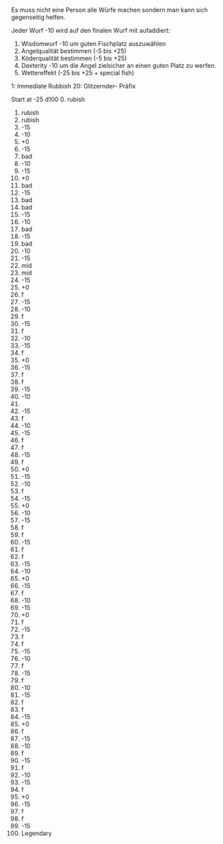 Es muss nicht eine Person alle Würfe machen sondern man kann sich gegenseitig helfen.


Jeder Wurf -10 wird auf den finalen Wurf mit aufaddiert:

1. Wisdomwurf -10 um guten Fischplatz auszuwählen
2. Angelqualität bestimmen (-5 bis +25)
3. Köderqualität bestimmen (-5 bis +25)
4. Dexterity -10 um die Angel zielsicher an einen guten Platz zu werfen.
5. Wettereffekt (-25 bis +25 + special fish)

1: Immediate Rubbish
20: Glitzernder- Präfix

Start at -25
d100
0. rubish
1. rubish
2. rubish
3. -15
4. -10
5. +0
6. -15
7. bad
8. -10
9. -15
10. +0
11. bad
12. -15
13. bad
14. bad
15. -15
16. -10
17. bad
18. -15
19. bad
20. -10
21. -15
22. mid
23. mid
24. -15
25. +0
26. f
27. -15
28. -10
29. f
30. -15
31. f
32. -10
33. -15
34. f
35. +0
36. -15
37. f
38. f
39. -15
40. -10
41.  
42. -15
43. f
44. -10
45. -15
46. f
47. f
48. -15
49. f
50. +0
51. -15
52. -10
53. f
54. -15
55. +0
56. -10
57. -15
58. f
59. f
60. -15
61. f
62. f
63. -15
64. -10
65. +0
66. -15
67. f
68. -10
69. -15
70. +0
71. f
72. -15
73. f
74. f
75. -15
76. -10
77. f
78. -15
79. f
80. -10
81. -15
82. f
83. f
84. -15
85. +0
86. f
87. -15
88. -10
89. f
90. -15
91. f
92. -10
93. -15
94. f
95. +0
96. -15
97. f
98. f
99. -15
100. Legendary
